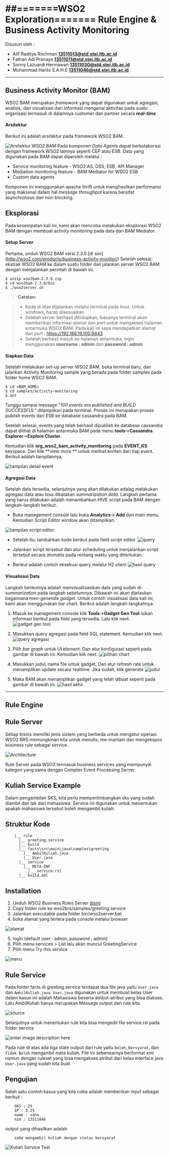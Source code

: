 ##=======WSO2 Exploration=======
Rule Engine & Business Activity Monitoring
===================
Disusun oleh :

 - Alif Raditya Rochman **13511013@std.stei.itb.ac.id** 
 - Fathan Adi Pranaya **13511011@std.stei.itb.ac.id** 
 - Sonny Lazuardi Hermawan **13511030@std.stei.itb.ac.id** 
 - Muhammad Harits S.A.H.E **13511046@std.stei.itb.ac.id**

----------


Business Activity Monitor (BAM)
-------------
WSO2 BAM merupakan *framework* yang dapat digunakan untuk agregasi, analisis, dan visualisasi dari informasi mengenai aktivitas pada suatu organisasi termasuk di dalamnya customer dan partner secara ***real-time***


#### <i class="icon-file"></i> Arsitektur

Berikut ini adalah arsitektur pada framework WSO2 BAM.

![Arsitektur WSO2 BAM](http://s28.postimg.org/mqrew8759/arsitektur.png)
Pada komponen *Data Agents* dapat berkolaborasi dengan framework WSO2 lainnya seperti CEP atau ESB. Data yang digunakan pada BAM dapat diperoleh melalui : 

 - Service monitoring feature - WSO2 AS, DSS, ESB, API Manager
 - Mediation monitoring feature - BAM Mediator for WSO2 ESB
 - Custom data agents

Komponen ini menggunakan apache thrift untuk menghasilkan performansi yang maksimal dalam hal *message throughput* karena bersifat asynchronous dan non-blocking.

Eksplorasi
-------------------
Pada kesempatan kali ini, kami akan mencoba melakukan eksplorasi WSO2 BAM dengan membuat activity monitoring pada data dari BAM Mediator.

#### <i class="icon-refresh"></i> Setup Server

Pertama, unduh WSO2 BAM versi 2.3.0 [di sini]
(http://wso2.com/products/business-activity-monitor/) 
Setelah selesai, ekstrak WSO2 BAM ke dalam suatu folder dan jalankan server WSO2 BAM dengan menjalankan perintah di bawah ini.

    $ unzip wso2bam-2.3.0.zip
    $ cd wso2bam-2.3.0/bin
    $ ./wso2server.sh

> **Catatan:**

> - Kode di atas dijalankan melalui terminal pada linux. Untuk windows, harap disesuaikan
> - Setelah server berhasil dihidupkan, biasanya terminal akan memberikan informasi alamat dan port untuk mengakses halaman antarmuka WSO2 BAM. Pada kali ini saya mendapatkan alamat dan port : https://192.168.19.100:9443
> - Setelah berhasil masuk ke halaman antarmuka, login menggunakan **username : admin** dan **password : admin**

#### <i class="icon-refresh"></i> Siapkan Data

Setelah melakukan set-up server WSO2 BAM, buka terminal baru, dan jalankan Activity Monitoring sample yang berada pada folder samples pada folder home WSO2 BAM.

    $ cd <BAM_HOME>
    $ cd samples/activity-monitoring
    $ ant
Tunggu sampai message "*100 events are published and BUILD SUCCESSFUL*" ditampilkan pada terminal. Proses ini merupakan proses publish events dari ESB ke database cassandra pada BAM.

Setelah selesai, events yang telah berhasil dipublish ke database cassandra dapat dilihat di halaman antarmuka BAM pada menu **tools**->**Cassandra Explorer**->**Explore Cluster**. 

Kemudian klik **org_wso2_bam_activity_monitoring** pada **EVENT_KS** keyspace. Dan klik **view more ** untuk melihat konten dari tiap event. Berikut adalah tampilannya.

![tampilan detail event](http://s14.postimg.org/f2z81ims1/event_ks.png)

#### <i class="icon-refresh"></i> Agregasi Data

Setelah data tersedia, selanjutnya yang akan dilakukan adalag melakukan agregasi data atau bisa dikatakan *summarization data*. Langkah pertama yang harus dilakukan adalah menambahkan HIVE script pada BAM dengan langkah-langkah berikut.

 - Buka management console lalu buka **Analytics**-> **Add** dari main
   menu. Kemudian Script Editor window akan ditampilkan.

![tampilan script editor](http://s3.postimg.org/c18ysotxv/script_editor.png)

 - Setelah itu, tambahkan kode berikut pada field script editor.
   ![query](http://s22.postimg.org/4tdst49wh/query.png)
   
 - Jalankan script tersebut dan atur scheduling untuk menjalankan script tersebut secara otomatis pada rentang waktu yang ditentukan. 
 
 - Berikut adalah contoh eksekusi query melalui H2 client
![hasil query](http://s16.postimg.org/5lxde46d1/3_a.png)


#### <i class="icon-refresh"></i> Visualisasi Data

Langkah berikutnya adalah menvisualisasikan data yang sudah di-*summarization* pada langkah sebelumnya. Dibawah ini akan dijelaskan bagaimana men-*generate* *gadget*. Untuk contoh visualisasi data kali ini, kami akan menggunakan bar chart. Berikut adalah langkah-langkahnya.

 1. Masuk ke management console klik **Tools**->**Gadget Gen Tool** isikan informasi berikut pada field yang tersedia. Lalu klik next.
 ![gadget gen tool](http://s13.postimg.org/5hwszt4lj/7_b.png)

 2. Masukkan query agregasi pada field SQL statement. Kemudian klik next.
 ![query agregasi](http://s11.postimg.org/jro1a426r/8_aa.png)
 
 3. Pilih *bar graph* untuk UI element. Dan atur konfigurasi seperti pada gambar di bawah ini. Kemudian klik next.
![pilihan chart](http://s8.postimg.org/88x1w47rp/9_b.png)
 4. Masukkan judul, nama file untuk gadget. Dan atur refresh rate untuk menampilkan update secara realtime. Jika sudah, klik generate
 ![judul](http://s16.postimg.org/cuine9et1/10_aa.png)
 5. Maka BAM akan menampilkan gadget yang telah dibuat seperti pada gambar di bawah ini.
![hasil akhir](http://s29.postimg.org/4jwqv1p4n/11_axb.png)


----------
Rule Engine
-------------
## Rule Server

Setiap bisnis memiliki jenis sistem yang berbeda untuk mengatur operasi. WSO2 BRS memungkinan kita untuk menulis, me-mantain dan mengekspos business rule sebagai service.

![Architecture](http://image.slidesharecdn.com/practicalsoaforthesolutionarchitectv03-111206030915-phpapp02/95/practical-soa-for-the-solution-architect-12-728.jpg?cb=1323224297)

Rule Server pada WSO2 termasuk business services yang mempunyai kategori yang sama dengan Complex Event Processing Server.

## Kuliah Service Example

Dalam pengambilan SKS, kita perlu mempertimbangkan sks yang sudah diambil dan ipk dari mahasiswa. Service ini digunakan untuk menentukan apakah mahasiswa tersebut boleh mengambil kuliah.

## Struktur Kode

        |__ rule
          |__ greeting.service
          |__ build
          |__ facts\src\main\java\samples\greeting
            |__ AmbilKuliah.java
            |__ User.java
          |__ service
            |__ META-INF
              |__ service.rsl
          |__ build.xml

## Installation

 1. Unduh WSO2 Business Rules Server [disini](http://wso2.com/products/business-rules-server/)
 2. Copy folder rule ke wso2brs/samples/greeting.service
 3. Jalankan executable pada folder bin/wso2server.bat
 4. buka alamat yang tertera pada console melalui browser

![alamat](https://lh6.googleusercontent.com/-7UDlZbO-h-0/VJB8tYHQHBI/AAAAAAAABKI/0UwzR2LHE9Q/s0/Capture.JPG "Alamat")

 5. login (default user : admin, password : admin)
 6. Pilih menu services > List lalu akan muncul GreetingService
 7. Pilih menu Try this service

![menu](https://lh3.googleusercontent.com/-e4SzOGewX7I/VJB9YD6KDNI/AAAAAAAABKY/mcwUuALxqaA/s0/Capture.JPG "menu")

## Rule Service

Pada folder facts di greeting.service terdapat dua file java yaitu `User.java` dan `AmbilKuliah.java`. `User.java` digunakan untuk membuat kelas User dalam kasus ini adalah Mahasiswa beserta atribut-atribut yang bisa diakses. Lalu AmbilKuliah hanya merupakan Message output dari rule kita.

 ![source](https://lh3.googleusercontent.com/-ChZ5XjWbI8c/VJB-j7cPQDI/AAAAAAAABKw/LokaAuHXwEo/s0/Capture.JPG "source")

Selanjutnya untuk menentukan rule kita bisa mengedit file service.rsl pada folder service

![enter image description here](https://lh4.googleusercontent.com/-wHIW8I9o6Ms/VJB_IXaq23I/AAAAAAAABLA/2pGNt_t1MYQ/s0/Capture.JPG "services")

Pada rule di atas ada tiga state output dari rule yaitu `Boleh`, `Bersyarat`, dan `Tidak Boleh` mengambil mata kuliah.
File ini sebenearnya berformat xml namun dengan ruleset yang bisa mengakses atribut dari kelas interface java `User.java` yang sudah kita buat.

## Pengujian

Salah satu contoh kasus yang kita coba adalah memberikan input sebagai berikut :

        SKS : 25
        IP : 3.25
        name : sahe
        nim : 13511046

output yang dihasilkan adalah

        sahe mengambil kuliah dengan status bersyarat 

![Kuliah Service Test](https://lh3.googleusercontent.com/-sHcIF5fOKaU/VH6-8Nm8SvI/AAAAAAAABE4/-E7DqxhP8ls/s0/Capture.JPG "KuliahService Test")
